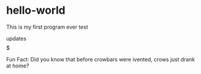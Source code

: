# hello-world
This is my first program ever
 test
 
 updates
$$$$$$$$$$$$$$$$$$$$$$$$$$$$$$$$$

Fun Fact: Did you know that before crowbars were ivented, crows just drank at home?
